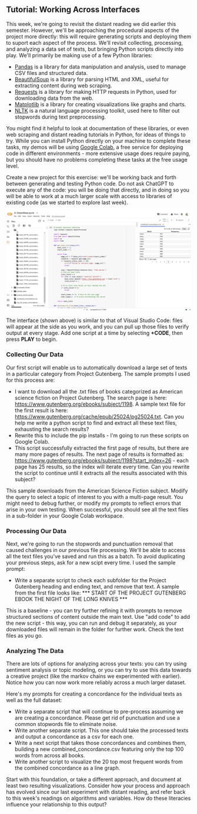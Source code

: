## Tutorial: Working Across Interfaces

This week, we're going to revisit the distant reading we did earlier this semester. However, we'll be approaching the procedural aspects of the project more directly: this will require generating scripts and deploying them to suport each aspect of the process. We'll revisit collecting, processing, and analyzing a data set of texts, but bringing Python scripts directly into play. We'll primarily be making use of a few Python libraries: 

- [Pandas](https://pandas.pydata.org/) is a library for data manipulation and analysis, used to manage CSV files and structured data.
- [BeautifulSoup](https://beautiful-soup-4.readthedocs.io/en/latest/) is a library for parsing HTML and XML, useful for extracting content during web scraping.
- [Requests](https://requests.readthedocs.io/en/latest/) is a library for making HTTP requests in Python, used for downloading data from the web.
- [Matplotlib](https://matplotlib.org/) is a library for creating visualizations like graphs and charts.
- [NLTK](https://www.nltk.org/) is a natural language processing toolkit, used here to filter out stopwords during text preprocessing.

You might find it helpful to look at documentation of these libraries, or even web scraping and distant reading tutorials in Python, for ideas of things to try. While you can install Python directly on your machine to complete these tasks, my demos will be using [Google Colab](https://colab.research.google.com/), a free service for deploying code in different environments - more extensive usage does require paying, but you should have no problems completing these tasks at the free usage level. 

Create a new project for this exercise: we'll be working back and forth between generating and testing Python code. Do not ask ChatGPT to execute any of the code: you will be doing that directly, and in doing so you will be able to work at a much larger scale with access to libraries of existing code (as we started to explore last week).

![Colab interface](colab.png)

The interface (shown above) is similar to that of Visual Studio Code: files will appear at the side as you work, and you can pull up those files to verify output at every stage. Add one script at a time by selecting **+CODE**, then press **PLAY** to begin.

### Collecting Our Data

Our first script will enable us to automatically download a large set of texts in a particular category from Project Gutenberg. The sample prompts I used for this process are:

- I want to download all the .txt files of books categorized as American science fiction on Project Gutenberg. The search page is here: https://www.gutenberg.org/ebooks/subject/1198. A sample text file for the first result is here: https://www.gutenberg.org/cache/epub/25024/pg25024.txt. Can you help me write a python script to find and extract all these text files, exhausting the search results?
- Rewrite this to include the pip installs - I'm going to run these scripts on Google Colab.
- This script successfully extracted the first page of results, but there are many more pages of results. The next page of results is formatted as: https://www.gutenberg.org/ebooks/subject/1198?start_index=26 - each page has 25 results, so the index will iterate every time. Can you rewrite the script to continue until it extracts all the results associated with this subject?

This sample downloads from the American Science Fiction subject. Modify the query to select a topic of interest to you with a multi-page result. You might need to debug further, or modify my prompts to reflect errors that arise in your own testing. When successful, you should see all the text files in a sub-folder in your Google Colab workspace.

### Processing Our Data

Next, we're going to run the stopwords and punctuation removal that caused challenges in our previous file processing. We'll be able to access all the text files you've saved and run this as a batch. To avoid duplicating your previous steps, ask for a new scipt every time. I used the sample prompt:

- Write a separate script to check each subfolder for the Project Gutenberg heading and ending text, and remove that text. A sample from the first file looks like: *** START OF THE PROJECT GUTENBERG EBOOK THE NIGHT OF THE LONG KNIVES ***

This is a baseline - you can try further refining it with prompts to remove structured sections of content outside the main text. Use "add code" to add the new script - this way, you can run and debug it separately, as your downloaded files will remain in the folder for further work. Check the text files as you go. 

### Analyzing The Data

There are lots of options for analyzing across your texts: you can try using sentiment analysis or topic modeling, or you can try to use this data towards a creative project (like the markov chains we experimented with earlier). Notice how you can now work more reliably across a much larger dataset. 

Here's my prompts for creating a concordance for the individual texts as well as the full dataset:

- Write a separate script that will continue to pre-process assuming we are creating a concordance. Please get rid of punctuation and use a common stopwords file to eliminate noise. 
- Write another separate script. This one should take the processed texts and output a concordance as a csv for each one.
- Write a next script that takes those concordances and combines them, building a new combined_concordance.csv featuring only the top 100 words from across all books.
- Write another script to visualize the 20 top most frequent words from the combined concordance as a line graph.

Start with this foundation, or take a different approach, and document at least two resulting visualizations. Consider how your process and approach has evolved since our last experiment with distant reading, and refer back to this week's readings on algorithms and variables. How do these literacies influence your relationship to this output? 